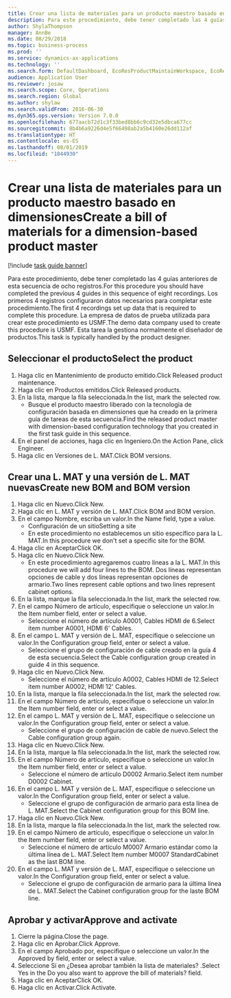 ```yaml
---
title: Crear una lista de materiales para un producto maestro basado en dimensiones
description: Para este procedimiento, debe tener completado las 4 guías anteriores de esta secuencia de ocho registros.
author: ShylaThompson
manager: AnnBe
ms.date: 08/29/2018
ms.topic: business-process
ms.prod: ''
ms.service: dynamics-ax-applications
ms.technology: ''
ms.search.form: DefaultDashboard, EcoResProductMaintainWorkspace, EcoResProductOpenCasesFormPart, EcoResProductDetailsExtended, BOMConsistOf, BOMTable, InventItemIdLookupSimple, HcmWorkerLookUp
audience: Application User
ms.reviewer: josaw
ms.search.scope: Core, Operations
ms.search.region: Global
ms.author: shylaw
ms.search.validFrom: 2016-06-30
ms.dyn365.ops.version: Version 7.0.0
ms.openlocfilehash: 677aacb72d1c3f33bed8bb6c9cd32e5dbca677cc
ms.sourcegitcommit: 8b4b6a9226d4e5f66498ab2a5b4160e26dd112af
ms.translationtype: HT
ms.contentlocale: es-ES
ms.lasthandoff: 08/01/2019
ms.locfileid: "1844930"
---
```

# <a name="create-a-bill-of-materials-for-a-dimension-based-product-master"></a><span data-ttu-id="345be-103">Crear una lista de materiales para un producto maestro basado en dimensiones</span><span class="sxs-lookup"><span data-stu-id="345be-103">Create a bill of materials for a dimension-based product master</span></span>

[!include [task guide banner](../../includes/task-guide-banner.md)]

<span data-ttu-id="345be-104">Para este procedimiento, debe tener completado las 4 guías anteriores de esta secuencia de ocho registros.</span><span class="sxs-lookup"><span data-stu-id="345be-104">For this procedure you should have completed the previous 4 guides in this sequence of eight recordings.</span></span> <span data-ttu-id="345be-105">Los primeros 4 registros configuraron datos necesarios para completar este procedimiento.</span><span class="sxs-lookup"><span data-stu-id="345be-105">The first 4 recordings set up data that is required to complete this procedure.</span></span> <span data-ttu-id="345be-106">La empresa de datos de prueba utilizada para crear este procedimiento es USMF.</span><span class="sxs-lookup"><span data-stu-id="345be-106">The demo data company used to create this procedure is USMF.</span></span> <span data-ttu-id="345be-107">Esta tarea la gestiona normalmente el diseñador de productos.</span><span class="sxs-lookup"><span data-stu-id="345be-107">This task is typically handled by the product designer.</span></span>


## <a name="select-the-product"></a><span data-ttu-id="345be-108">Seleccionar el producto</span><span class="sxs-lookup"><span data-stu-id="345be-108">Select the product</span></span>
1. <span data-ttu-id="345be-109">Haga clic en Mantenimiento de producto emitido.</span><span class="sxs-lookup"><span data-stu-id="345be-109">Click Released product maintenance.</span></span>
2. <span data-ttu-id="345be-110">Haga clic en Productos emitidos.</span><span class="sxs-lookup"><span data-stu-id="345be-110">Click Released products.</span></span>
3. <span data-ttu-id="345be-111">En la lista, marque la fila seleccionada.</span><span class="sxs-lookup"><span data-stu-id="345be-111">In the list, mark the selected row.</span></span>
    * <span data-ttu-id="345be-112">Busque el producto maestro liberado con la tecnología de configuración basada en dimensiones que ha creado en la primera guía de tareas de esta secuencia.</span><span class="sxs-lookup"><span data-stu-id="345be-112">Find the released product master with dimension-based configuration technology that you created in the first task guide in this sequence.</span></span>  
4. <span data-ttu-id="345be-113">En el panel de acciones, haga clic en Ingeniero.</span><span class="sxs-lookup"><span data-stu-id="345be-113">On the Action Pane, click Engineer.</span></span>
5. <span data-ttu-id="345be-114">Haga clic en Versiones de L. MAT.</span><span class="sxs-lookup"><span data-stu-id="345be-114">Click BOM versions.</span></span>

## <a name="create-new-bom-and-bom-version"></a><span data-ttu-id="345be-115">Crear una L. MAT y una versión de L. MAT nuevas</span><span class="sxs-lookup"><span data-stu-id="345be-115">Create new BOM and BOM version</span></span>
1. <span data-ttu-id="345be-116">Haga clic en Nuevo.</span><span class="sxs-lookup"><span data-stu-id="345be-116">Click New.</span></span>
2. <span data-ttu-id="345be-117">Haga clic en L. MAT y versión de L. MAT.</span><span class="sxs-lookup"><span data-stu-id="345be-117">Click BOM and BOM version.</span></span>
3. <span data-ttu-id="345be-118">En el campo Nombre, escriba un valor.</span><span class="sxs-lookup"><span data-stu-id="345be-118">In the Name field, type a value.</span></span>
    * <span data-ttu-id="345be-119">Configuración de un sitio</span><span class="sxs-lookup"><span data-stu-id="345be-119">Setting a site</span></span>  
    * <span data-ttu-id="345be-120">En este procedimiento no establecemos un sitio específico para la L. MAT.</span><span class="sxs-lookup"><span data-stu-id="345be-120">In this procedure we don't set a specific site for the BOM.</span></span>  
4. <span data-ttu-id="345be-121">Haga clic en Aceptar</span><span class="sxs-lookup"><span data-stu-id="345be-121">Click OK.</span></span>
5. <span data-ttu-id="345be-122">Haga clic en Nuevo.</span><span class="sxs-lookup"><span data-stu-id="345be-122">Click New.</span></span>
    * <span data-ttu-id="345be-123">En este procedimiento agregaremos cuatro líneas a la L. MAT.</span><span class="sxs-lookup"><span data-stu-id="345be-123">In this procedure we will add four lines to the BOM.</span></span> <span data-ttu-id="345be-124">Dos líneas representan opciones de cable y dos líneas representan opciones de armario.</span><span class="sxs-lookup"><span data-stu-id="345be-124">Two lines represent cable options and two lines represent cabinet options.</span></span>  
6. <span data-ttu-id="345be-125">En la lista, marque la fila seleccionada.</span><span class="sxs-lookup"><span data-stu-id="345be-125">In the list, mark the selected row.</span></span>
7. <span data-ttu-id="345be-126">En el campo Número de artículo, especifique o seleccione un valor.</span><span class="sxs-lookup"><span data-stu-id="345be-126">In the Item number field, enter or select a value.</span></span>
    * <span data-ttu-id="345be-127">Seleccione el número de artículo A0001, Cables HDMI de 6.</span><span class="sxs-lookup"><span data-stu-id="345be-127">Select item number A0001, HDMI 6' Cables.</span></span>  
8. <span data-ttu-id="345be-128">En el campo L. MAT y versión de L. MAT, especifique o seleccione un valor.</span><span class="sxs-lookup"><span data-stu-id="345be-128">In the Configuration group field, enter or select a value.</span></span>
    * <span data-ttu-id="345be-129">Seleccione el grupo de configuración de cable creado en la guía 4 de esta secuencia.</span><span class="sxs-lookup"><span data-stu-id="345be-129">Select the Cable configuration group created in guide 4 in this sequence.</span></span>  
9. <span data-ttu-id="345be-130">Haga clic en Nuevo.</span><span class="sxs-lookup"><span data-stu-id="345be-130">Click New.</span></span>
    * <span data-ttu-id="345be-131">Seleccione el número de artículo A0002, Cables HDMI de 12.</span><span class="sxs-lookup"><span data-stu-id="345be-131">Select item number A0002, HDMI 12' Cables.</span></span>  
10. <span data-ttu-id="345be-132">En la lista, marque la fila seleccionada.</span><span class="sxs-lookup"><span data-stu-id="345be-132">In the list, mark the selected row.</span></span>
11. <span data-ttu-id="345be-133">En el campo Número de artículo, especifique o seleccione un valor.</span><span class="sxs-lookup"><span data-stu-id="345be-133">In the Item number field, enter or select a value.</span></span>
12. <span data-ttu-id="345be-134">En el campo L. MAT y versión de L. MAT, especifique o seleccione un valor.</span><span class="sxs-lookup"><span data-stu-id="345be-134">In the Configuration group field, enter or select a value.</span></span>
    * <span data-ttu-id="345be-135">Seleccione el grupo de configuración de cable de nuevo.</span><span class="sxs-lookup"><span data-stu-id="345be-135">Select the Cable configuration group again.</span></span>  
13. <span data-ttu-id="345be-136">Haga clic en Nuevo.</span><span class="sxs-lookup"><span data-stu-id="345be-136">Click New.</span></span>
14. <span data-ttu-id="345be-137">En la lista, marque la fila seleccionada.</span><span class="sxs-lookup"><span data-stu-id="345be-137">In the list, mark the selected row.</span></span>
15. <span data-ttu-id="345be-138">En el campo Número de artículo, especifique o seleccione un valor.</span><span class="sxs-lookup"><span data-stu-id="345be-138">In the Item number field, enter or select a value.</span></span>
    * <span data-ttu-id="345be-139">Seleccione el número de artículo D0002 Armario.</span><span class="sxs-lookup"><span data-stu-id="345be-139">Select item number D0002 Cabinet.</span></span>  
16. <span data-ttu-id="345be-140">En el campo L. MAT y versión de L. MAT, especifique o seleccione un valor.</span><span class="sxs-lookup"><span data-stu-id="345be-140">In the Configuration group field, enter or select a value.</span></span>
    * <span data-ttu-id="345be-141">Seleccione el grupo de configuración de armario para esta línea de L. MAT.</span><span class="sxs-lookup"><span data-stu-id="345be-141">Select the Cabinet configuration group for this BOM line.</span></span>  
17. <span data-ttu-id="345be-142">Haga clic en Nuevo.</span><span class="sxs-lookup"><span data-stu-id="345be-142">Click New.</span></span>
18. <span data-ttu-id="345be-143">En la lista, marque la fila seleccionada.</span><span class="sxs-lookup"><span data-stu-id="345be-143">In the list, mark the selected row.</span></span>
19. <span data-ttu-id="345be-144">En el campo Número de artículo, especifique o seleccione un valor.</span><span class="sxs-lookup"><span data-stu-id="345be-144">In the Item number field, enter or select a value.</span></span>
    * <span data-ttu-id="345be-145">Seleccione el número de artículo M0007 Armario estándar como la última línea de L. MAT.</span><span class="sxs-lookup"><span data-stu-id="345be-145">Select Item number M0007 StandardCabinet as the last BOM line.</span></span>  
20. <span data-ttu-id="345be-146">En el campo L. MAT y versión de L. MAT, especifique o seleccione un valor.</span><span class="sxs-lookup"><span data-stu-id="345be-146">In the Configuration group field, enter or select a value.</span></span>
    * <span data-ttu-id="345be-147">Seleccione el grupo de configuración de armario para la última línea de L. MAT.</span><span class="sxs-lookup"><span data-stu-id="345be-147">Select the Cabinet configuration group for the laste BOM line.</span></span>  

## <a name="approve-and-activate"></a><span data-ttu-id="345be-148">Aprobar y activar</span><span class="sxs-lookup"><span data-stu-id="345be-148">Approve and activate</span></span>
1. <span data-ttu-id="345be-149">Cierre la página.</span><span class="sxs-lookup"><span data-stu-id="345be-149">Close the page.</span></span>
2. <span data-ttu-id="345be-150">Haga clic en Aprobar.</span><span class="sxs-lookup"><span data-stu-id="345be-150">Click Approve.</span></span>
3. <span data-ttu-id="345be-151">En el campo Aprobado por, especifique o seleccione un valor.</span><span class="sxs-lookup"><span data-stu-id="345be-151">In the Approved by field, enter or select a value.</span></span>
4. <span data-ttu-id="345be-152">Seleccione Sí en ¿Desea aprobar también la lista de materiales? .</span><span class="sxs-lookup"><span data-stu-id="345be-152">Select Yes in the Do you also want to approve the bill of materials? field.</span></span>
5. <span data-ttu-id="345be-153">Haga clic en Aceptar</span><span class="sxs-lookup"><span data-stu-id="345be-153">Click OK.</span></span>
6. <span data-ttu-id="345be-154">Haga clic en Activar.</span><span class="sxs-lookup"><span data-stu-id="345be-154">Click Activate.</span></span>

